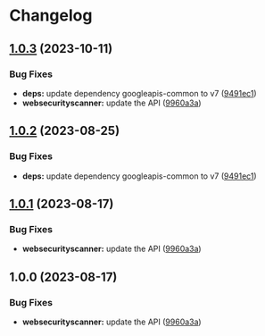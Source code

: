 # Changelog

## [1.0.3](https://github.com/googleapis/google-api-nodejs-client/compare/websecurityscanner-v1.0.2...websecurityscanner-v1.0.3) (2023-10-11)


### Bug Fixes

* **deps:** update dependency googleapis-common to v7 ([9491ec1](https://github.com/googleapis/google-api-nodejs-client/commit/9491ec1cdc3c413e7d73edcfcd59cf5c28a7c855))
* **websecurityscanner:** update the API ([9960a3a](https://github.com/googleapis/google-api-nodejs-client/commit/9960a3aff2d8357c0f0036ceb4945aca20123c2e))

## [1.0.2](https://github.com/googleapis/google-api-nodejs-client/compare/websecurityscanner-v1.0.1...websecurityscanner-v1.0.2) (2023-08-25)


### Bug Fixes

* **deps:** update dependency googleapis-common to v7 ([9491ec1](https://github.com/googleapis/google-api-nodejs-client/commit/9491ec1cdc3c413e7d73edcfcd59cf5c28a7c855))

## [1.0.1](https://github.com/googleapis/google-api-nodejs-client/compare/websecurityscanner-v1.0.0...websecurityscanner-v1.0.1) (2023-08-17)


### Bug Fixes

* **websecurityscanner:** update the API ([9960a3a](https://github.com/googleapis/google-api-nodejs-client/commit/9960a3aff2d8357c0f0036ceb4945aca20123c2e))

## 1.0.0 (2023-08-17)


### Bug Fixes

* **websecurityscanner:** update the API ([9960a3a](https://github.com/googleapis/google-api-nodejs-client/commit/9960a3aff2d8357c0f0036ceb4945aca20123c2e))
